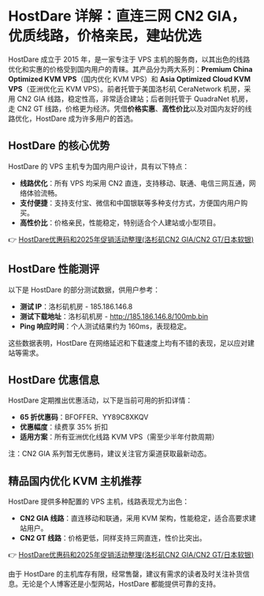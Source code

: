 # HostDare 详解：直连三网 CN2 GIA，优质线路，价格亲民，建站优选

HostDare 成立于 2015 年，是一家专注于 VPS 主机的服务商，以其出色的线路优化和实惠的价格受到国内用户的青睐。其产品分为两大系列：**Premium China Optimized KVM VPS**（国内优化 KVM VPS）和 **Asia Optimized Cloud KVM VPS**（亚洲优化云 KVM VPS）。前者托管于美国洛杉矶 CeraNetwork 机房，采用 CN2 GIA 线路，稳定性高，非常适合建站；后者则托管于 QuadraNet 机房，走 CN2 GT 线路，价格更为经济。凭借**价格实惠**、**高性价比**以及对国内友好的线路优化，HostDare 成为许多用户的首选。

## HostDare 的核心优势

HostDare 的 VPS 主机专为国内用户设计，具有以下特点：

- **线路优化**：所有 VPS 均采用 CN2 直连，支持移动、联通、电信三网互通，网络体验流畅。
- **支付便捷**：支持支付宝、微信和中国银联等多种支付方式，方便国内用户购买。
- **高性价比**：价格亲民，性能稳定，特别适合个人建站或小型项目。

👉 [HostDare优惠码和2025年促销活动整理(洛杉矶CN2 GIA/CN2 GT/日本软银)](https://bit.ly/hostdare)

## HostDare 性能测评

以下是 HostDare 的部分测试数据，供用户参考：

- **测试 IP**：洛杉矶机房 - 185.186.146.8  
- **测试下载地址**：洛杉矶机房 - http://185.186.146.8/100mb.bin  
- **Ping 响应时间**：个人测试结果约为 160ms，表现稳定。

这些数据表明，HostDare 在网络延迟和下载速度上均有不错的表现，足以应对建站等需求。

## HostDare 优惠信息

HostDare 定期推出优惠活动，以下是当前可用的折扣详情：

- **65 折优惠码**：BFOFFER、YY89C8XKQV  
- **优惠幅度**：续费享 35% 折扣  
- **适用方案**：所有亚洲优化线路 KVM VPS（需至少半年付款周期）  

注：CN2 GIA 系列暂无优惠码，建议关注官方渠道获取最新动态。

## 精品国内优化 KVM 主机推荐

HostDare 提供多种配置的 VPS 主机，线路表现尤为出色：

- **CN2 GIA 线路**：直连移动和联通，采用 KVM 架构，性能稳定，适合高要求建站用户。
- **CN2 GT 线路**：价格更低，同样支持三网直连，性价比突出。

👉 [HostDare优惠码和2025年促销活动整理(洛杉矶CN2 GIA/CN2 GT/日本软银)](https://bit.ly/hostdare)

由于 HostDare 的主机库存有限，经常售罄，建议有需求的读者及时关注补货信息。无论是个人博客还是小型网站，HostDare 都能提供可靠的支持。